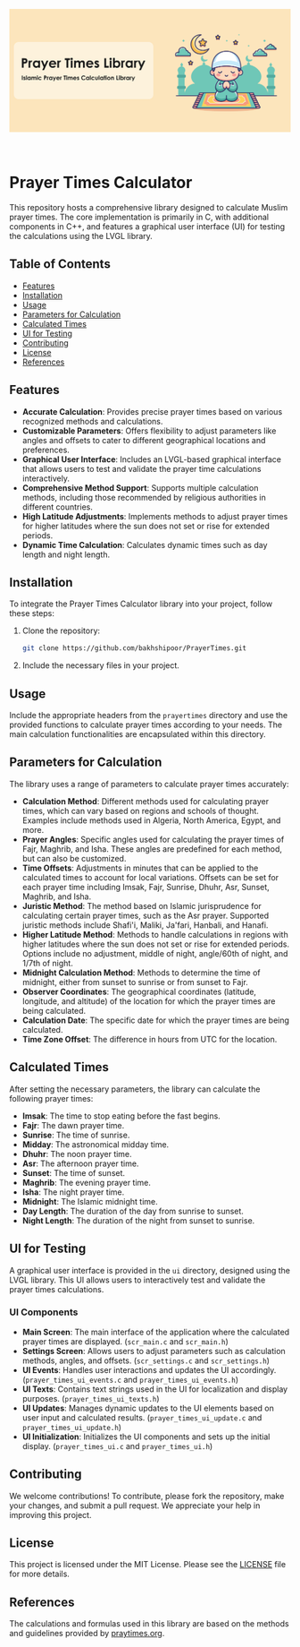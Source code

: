 ![Prayer Times Library](https://github.com/bakhshipoor/PrayerTimes/blob/master/assets/prayer_times_header_image.jpg?raw=true)

<br />

# Prayer Times Calculator

This repository hosts a comprehensive library designed to calculate Muslim prayer times. The core implementation is primarily in C, with additional components in C++, and features a graphical user interface (UI) for testing the calculations using the LVGL library.

## Table of Contents
- [Features](#features)
- [Installation](#installation)
- [Usage](#usage)
- [Parameters for Calculation](#parameters-for-calculation)
- [Calculated Times](#calculated-times)
- [UI for Testing](#ui-for-testing)
- [Contributing](#contributing)
- [License](#license)
- [References](#references)

## Features
- **Accurate Calculation**: Provides precise prayer times based on various recognized methods and calculations.
- **Customizable Parameters**: Offers flexibility to adjust parameters like angles and offsets to cater to different geographical locations and preferences.
- **Graphical User Interface**: Includes an LVGL-based graphical interface that allows users to test and validate the prayer time calculations interactively.
- **Comprehensive Method Support**: Supports multiple calculation methods, including those recommended by religious authorities in different countries.
- **High Latitude Adjustments**: Implements methods to adjust prayer times for higher latitudes where the sun does not set or rise for extended periods.
- **Dynamic Time Calculation**: Calculates dynamic times such as day length and night length.

## Installation
To integrate the Prayer Times Calculator library into your project, follow these steps:

1. Clone the repository:
    ```sh
    git clone https://github.com/bakhshipoor/PrayerTimes.git
    ```

2. Include the necessary files in your project.

## Usage
Include the appropriate headers from the `prayertimes` directory and use the provided functions to calculate prayer times according to your needs. The main calculation functionalities are encapsulated within this directory.

## Parameters for Calculation
The library uses a range of parameters to calculate prayer times accurately:

- **Calculation Method**: Different methods used for calculating prayer times, which can vary based on regions and schools of thought. Examples include methods used in Algeria, North America, Egypt, and more.
- **Prayer Angles**: Specific angles used for calculating the prayer times of Fajr, Maghrib, and Isha. These angles are predefined for each method, but can also be customized.
- **Time Offsets**: Adjustments in minutes that can be applied to the calculated times to account for local variations. Offsets can be set for each prayer time including Imsak, Fajr, Sunrise, Dhuhr, Asr, Sunset, Maghrib, and Isha.
- **Juristic Method**: The method based on Islamic jurisprudence for calculating certain prayer times, such as the Asr prayer. Supported juristic methods include Shafi'i, Maliki, Ja'fari, Hanbali, and Hanafi.
- **Higher Latitude Method**: Methods to handle calculations in regions with higher latitudes where the sun does not set or rise for extended periods. Options include no adjustment, middle of night, angle/60th of night, and 1/7th of night.
- **Midnight Calculation Method**: Methods to determine the time of midnight, either from sunset to sunrise or from sunset to Fajr.
- **Observer Coordinates**: The geographical coordinates (latitude, longitude, and altitude) of the location for which the prayer times are being calculated.
- **Calculation Date**: The specific date for which the prayer times are being calculated.
- **Time Zone Offset**: The difference in hours from UTC for the location.

## Calculated Times
After setting the necessary parameters, the library can calculate the following prayer times:

- **Imsak**: The time to stop eating before the fast begins.
- **Fajr**: The dawn prayer time.
- **Sunrise**: The time of sunrise.
- **Midday**: The astronomical midday time.
- **Dhuhr**: The noon prayer time.
- **Asr**: The afternoon prayer time.
- **Sunset**: The time of sunset.
- **Maghrib**: The evening prayer time.
- **Isha**: The night prayer time.
- **Midnight**: The Islamic midnight time.
- **Day Length**: The duration of the day from sunrise to sunset.
- **Night Length**: The duration of the night from sunset to sunrise.

## UI for Testing
A graphical user interface is provided in the `ui` directory, designed using the LVGL library. This UI allows users to interactively test and validate the prayer times calculations.

### UI Components
- **Main Screen**: The main interface of the application where the calculated prayer times are displayed. (`scr_main.c` and `scr_main.h`)
- **Settings Screen**: Allows users to adjust parameters such as calculation methods, angles, and offsets. (`scr_settings.c` and `scr_settings.h`)
- **UI Events**: Handles user interactions and updates the UI accordingly. (`prayer_times_ui_events.c` and `prayer_times_ui_events.h`)
- **UI Texts**: Contains text strings used in the UI for localization and display purposes. (`prayer_times_ui_texts.h`)
- **UI Updates**: Manages dynamic updates to the UI elements based on user input and calculated results. (`prayer_times_ui_update.c` and `prayer_times_ui_update.h`)
- **UI Initialization**: Initializes the UI components and sets up the initial display. (`prayer_times_ui.c` and `prayer_times_ui.h`)

## Contributing
We welcome contributions! To contribute, please fork the repository, make your changes, and submit a pull request. We appreciate your help in improving this project.

## License
This project is licensed under the MIT License. Please see the [LICENSE](LICENSE) file for more details.

## References
The calculations and formulas used in this library are based on the methods and guidelines provided by [praytimes.org](https://praytimes.org/calculation).
